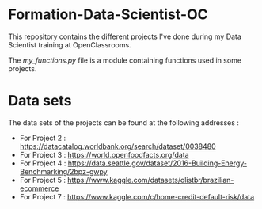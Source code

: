 # Formation-Data-Scientist-OC

This repository contains the different projects I've done during my Data Scientist training at OpenClassrooms.

The *my_functions.py* file is a module containing functions used in some projects.

# Data sets

The data sets of the projects can be found at the following addresses :

- For Project 2 : https://datacatalog.worldbank.org/search/dataset/0038480
- For Project 3 : https://world.openfoodfacts.org/data
- For Project 4 : https://data.seattle.gov/dataset/2016-Building-Energy-Benchmarking/2bpz-gwpy
- For Project 5 : https://www.kaggle.com/datasets/olistbr/brazilian-ecommerce
- For Project 7 : https://www.kaggle.com/c/home-credit-default-risk/data
